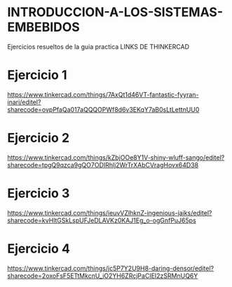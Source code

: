 # INTRODUCCION-A-LOS-SISTEMAS-EMBEBIDOS
Ejercicios resueltos de la guia practica
LINKS DE THINKERCAD
# Ejercicio 1
https://www.tinkercad.com/things/7AxQt1d46VT-fantastic-fyyran-inari/editel?sharecode=ovpPfaQa017aQQQOPWf8d6v3EKqY7aB0sLtLettnUU0
# Ejercicio 2
https://www.tinkercad.com/things/kZbjOOe8Y1V-shiny-wluff-sango/editel?sharecode=tpgQ9qzca9gQO7ODIRhlj2WrTrXAbCVragHovx64D38
# Ejercicio 3
https://www.tinkercad.com/things/ieuvVZIhknZ-ingenious-jaiks/editel?sharecode=kvHltGSkLspUFJeDLAVKz0KAJ1Eg_o-ogGnfPuJ65ps
# Ejercicio 4
https://www.tinkercad.com/things/jc5P7Y2U9H8-daring-densor/editel?sharecode=2oxoFsF5ETtMkcnU_iO2YH6ZRcjPaCIEI2zSRMnUQ6Y
